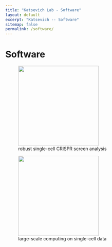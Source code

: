 ```yaml
---
title: "Katsevich Lab - Software"
layout: default
excerpt: "Katsevich -- Software"
sitemap: false
permalink: /software/
---
```


# Software

<div class="container-fluid">
    <div class="row">
    <div class="col-sm-4">
        <figure>
        <a href="https://katsevich-lab.github.io/sceptre/">
            <img src="{{ site.url }}{{ site.baseurl }}/images/sceptre-hex.png" style="width: 250px">
        </a>  
        <figcaption>robust single-cell CRISPR screen analysis</figcaption>
    </div>
    <div class="col-sm-4">
    <figure>
    <a href="https://timothy-barry.github.io/ondisc/">
        <img src="{{ site.url }}{{ site.baseurl }}/images/ondisc-hex.png" style="width: 250px">
    </a>  
    <figcaption>large-scale computing on single-cell data</figcaption>
    </figure>
    </div>
</div>
